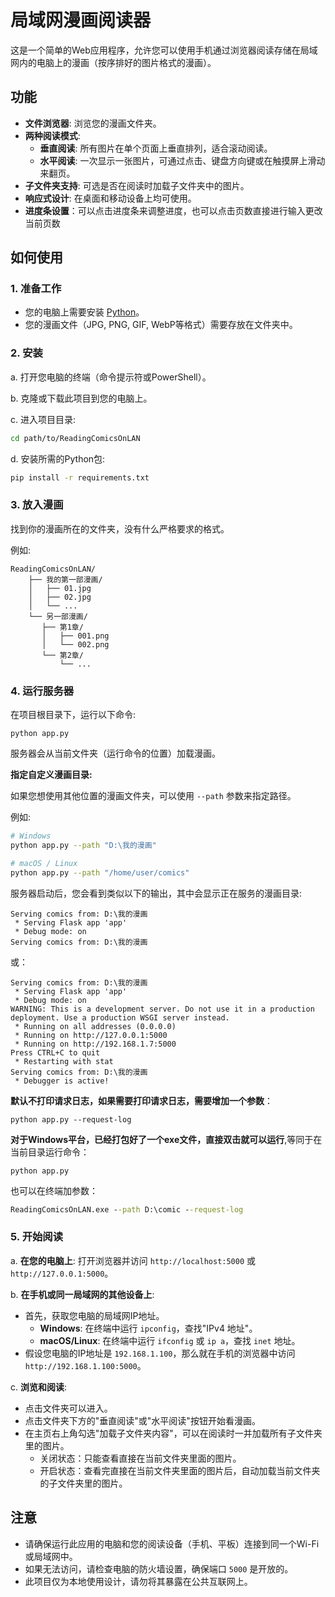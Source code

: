 # 局域网漫画阅读器

这是一个简单的Web应用程序，允许您可以使用手机通过浏览器阅读存储在局域网内的电脑上的漫画（按序排好的图片格式的漫画）。

## 功能

- **文件浏览器**: 浏览您的漫画文件夹。
- **两种阅读模式**:
  - **垂直阅读**: 所有图片在单个页面上垂直排列，适合滚动阅读。
  - **水平阅读**: 一次显示一张图片，可通过点击、键盘方向键或在触摸屏上滑动来翻页。
- **子文件夹支持**: 可选是否在阅读时加载子文件夹中的图片。
- **响应式设计**: 在桌面和移动设备上均可使用。
- **进度条设置**：可以点击进度条来调整进度，也可以点击页数直接进行输入更改当前页数

## 如何使用

### 1. 准备工作

- 您的电脑上需要安装 [Python](https://www.python.org/downloads/)。
- 您的漫画文件（JPG, PNG, GIF, WebP等格式）需要存放在文件夹中。

### 2. 安装

a. 打开您电脑的终端（命令提示符或PowerShell）。

b. 克隆或下载此项目到您的电脑上。

c. 进入项目目录:
   ```bash
   cd path/to/ReadingComicsOnLAN
   ```

d. 安装所需的Python包:
   ```bash
   pip install -r requirements.txt
   ```

### 3. 放入漫画

找到你的漫画所在的文件夹，没有什么严格要求的格式。

例如:
```
ReadingComicsOnLAN/
    ├── 我的第一部漫画/
    │   ├── 01.jpg
    │   ├── 02.jpg
    │   └── ...
    └── 另一部漫画/
       ├── 第1章/
       │   ├── 001.png
       │   └── 002.png
       └── 第2章/
           └── ...
```

### 4. 运行服务器

在项目根目录下，运行以下命令:
```shell
python app.py
```
服务器会从当前文件夹（运行命令的位置）加载漫画。

**指定自定义漫画目录:**

如果您想使用其他位置的漫画文件夹，可以使用 `--path` 参数来指定路径。

例如:
```bash
# Windows
python app.py --path "D:\我的漫画"

# macOS / Linux
python app.py --path "/home/user/comics"
```

服务器启动后，您会看到类似以下的输出，其中会显示正在服务的漫画目录:
```
Serving comics from: D:\我的漫画
 * Serving Flask app 'app'
 * Debug mode: on
Serving comics from: D:\我的漫画
```

或：

```shell
Serving comics from: D:\我的漫画
 * Serving Flask app 'app'
 * Debug mode: on
WARNING: This is a development server. Do not use it in a production deployment. Use a production WSGI server instead.
 * Running on all addresses (0.0.0.0)
 * Running on http://127.0.0.1:5000
 * Running on http://192.168.1.7:5000
Press CTRL+C to quit
 * Restarting with stat
Serving comics from: D:\我的漫画
 * Debugger is active!
```

**默认不打印请求日志，如果需要打印请求日志，需要增加一个参数**：

```shell
python app.py --request-log
```

**对于Windows平台，已经打包好了一个exe文件，直接双击就可以运行**,等同于在当前目录运行命令：

```shell
python app.py
```

也可以在终端加参数：

```cmd
ReadingComicsOnLAN.exe --path D:\comic --request-log
```



### 5. 开始阅读

a. **在您的电脑上**: 打开浏览器并访问 `http://localhost:5000` 或 `http://127.0.0.1:5000`。

b. **在手机或同一局域网的其他设备上**:
   - 首先，获取您电脑的局域网IP地址。
     - **Windows**: 在终端中运行 `ipconfig`，查找"IPv4 地址"。
     - **macOS/Linux**: 在终端中运行 `ifconfig` 或 `ip a`，查找 `inet` 地址。
   - 假设您电脑的IP地址是 `192.168.1.100`，那么就在手机的浏览器中访问 `http://192.168.1.100:5000`。

c. **浏览和阅读**:
   - 点击文件夹可以进入。
   - 点击文件夹下方的"垂直阅读"或"水平阅读"按钮开始看漫画。
   - 在主页右上角勾选"加载子文件夹内容"，可以在阅读时一并加载所有子文件夹里的图片。
     - 关闭状态：只能查看直接在当前文件夹里面的图片。
     - 开启状态：查看完直接在当前文件夹里面的图片后，自动加载当前文件夹的子文件夹里的图片。


## 注意

- 请确保运行此应用的电脑和您的阅读设备（手机、平板）连接到同一个Wi-Fi或局域网中。
- 如果无法访问，请检查电脑的防火墙设置，确保端口 `5000` 是开放的。
- 此项目仅为本地使用设计，请勿将其暴露在公共互联网上。 